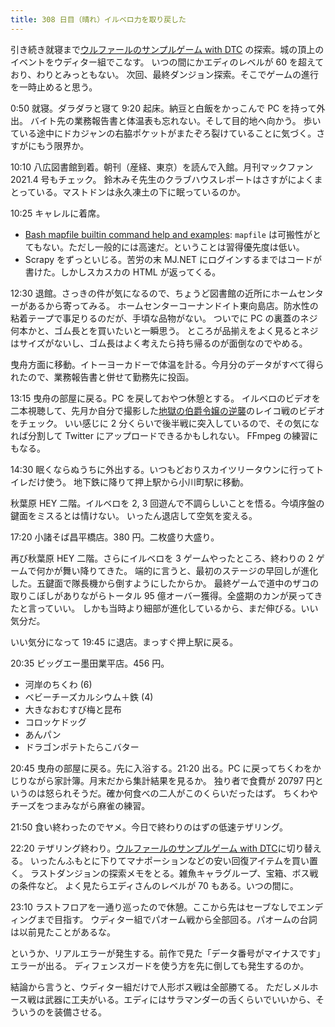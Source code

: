 ```yaml
---
title: 308 日目（晴れ）イルベロ力を取り戻した
---
```


引き続き就寝まで[ウルファールのサンプルゲーム with DTC][bshf21b] の探索。城の頂上のイベントをウディター組でこなす。
いつの間にかエディのレベルが 60 を超えており、わりとみっともない。
次回、最終ダンジョン探索。そこでゲームの進行を一時止めると思う。

0:50 就寝。ダラダラと寝て 9:20 起床。納豆と白飯をかっこんで PC を持って外出。
バイト先の業務報告書と体温表も忘れない。そして目的地へ向かう。
歩いている途中にドカジャンの右脇ポケットがまたぞろ裂けていることに気づく。さすがにもう限界か。

10:10 八広図書館到着。朝刊（産経、東京）を読んで入館。月刊マックファン 2021.4 号もチェック。
鈴木みそ先生のクラブハウスレポートはさすがによくまとっている。マストドンは永久凍土の下に眠っているのか。

10:25 キャレルに着席。

* [Bash mapfile builtin command help and examples](https://www.computerhope.com/unix/bash/mapfile.htm):
  `mapfile` は可搬性がとてもない。ただし一般的には高速だ。ということは習得優先度は低い。
* Scrapy をずっといじる。苦労の末 MJ.NET にログインするまではコードが書けた。しかしスカスカの HTML が返ってくる。

12:30 退館。さっきの件が気になるので、ちょうど図書館の近所にホームセンターがあるから寄ってみる。
ホームセンターコーナンドイト東向島店。防水性の粘着テープで事足りるのだが、手頃な品物がない。
ついでに PC の裏蓋のネジ何本かと、ゴム長とを買いたいと一瞬思う。
ところが品揃えをよく見るとネジはサイズがないし、ゴム長はよく考えたら持ち帰るのが面倒なのでやめる。

曳舟方面に移動。イトーヨーカドーで体温を計る。今月分のデータがすべて得られたので、業務報告書と併せて勤務先に投函。

13:15 曳舟の部屋に戻る。PC を戻しておやつ休憩とする。
イルベロのビデオを二本視聴して、先月か自分で撮影した[地獄の伯爵令嬢の逆襲][bshf21a]のレイコ戦のビデオをチェック。
いい感じに 2 分くらいで後半戦に突入しているので、その気になれば分割して Twitter にアップロードできるかもしれない。
FFmpeg の練習にもなる。

14:30 眠くならぬうちに外出する。いつもどおりスカイツリータウンに行ってトイレだけ使う。
地下鉄に降りて押上駅から小川町駅に移動。

秋葉原 HEY 二階。イルベロを 2, 3 回遊んで不調らしいことを悟る。今頃序盤の鍵面をミスるとは情けない。
いったん退店して空気を変える。

17:20 小諸そば昌平橋店。380 円。二枚盛り大盛り。

再び秋葉原 HEY 二階。さらにイルベロを 3 ゲームやったところ、終わりの 2 ゲームで何かが舞い降りてきた。
端的に言うと、最初のステージの早回しが進化した。五鍵面で隊長機から倒すようにしたからか。
最終ゲームで道中のザコの取りこぼしがありながらトータル 95 億オーバー獲得。全盛期のカンが戻ってきたと言っていい。
しかも当時より細部が進化しているから、まだ伸びる。いい気分だ。

いい気分になって 19:45 に退店。まっすぐ押上駅に戻る。

20:35 ビッグエー墨田業平店。456 円。

* 河岸のちくわ (6)
* ベビーチーズカルシウム＋鉄 (4)
* 大きなおむすび梅と昆布
* コロッケドッグ
* あんパン
* ドラゴンポテトたらこバター

20:45 曳舟の部屋に戻る。先に入浴する。21:20 出る。PC に戻ってちくわをかじりながら家計簿。月末だから集計結果を見るか。
独り者で食費が 20797 円というのは怒られそうだ。確か何食べの二人がこのくらいだったはず。
ちくわやチーズをつまみながら麻雀の練習。

21:50 食い終わったのでヤメ。今日で終わりのはずの低速テザリング。

22:20 テザリング終わり。[ウルファールのサンプルゲーム with DTC][bshf21b]に切り替える。
いったんふもとに下りてマナポーションなどの安い回復アイテムを買い置く。
ラストダンジョンの探索メモをとる。雑魚キャラグループ、宝箱、ボス戦の条件など。
よく見たらエディさんのレベルが 70 もある。いつの間に。

23:10 ラストフロアを一通り巡ったので休憩。ここから先はセーブなしでエンディングまで目指す。
ウディター組でパオーム戦から全部回る。パオームの台詞は以前見たことがあるな。

というか、リアルエラーが発生する。前作で見た「データ番号がマイナスです」エラーが出る。
ディフェンスガードを使う方を先に倒しても発生するのか。

結論から言うと、ウディター組だけで人形ボス戦は全部勝てる。
ただしメルホース戦は武器に工夫がいる。エディにはサラマンダーの舌くらいでいいから、そういうのを装備させる。

[bshf21a]: https://www.freem.ne.jp/win/game/24805
[bshf21b]: https://wodifes.net/game/show/446
